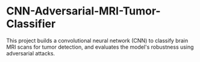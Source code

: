# CNN-Adversarial-MRI-Tumor-Classifier
This project builds a convolutional neural network (CNN) to classify brain MRI scans for tumor detection, and evaluates the model's robustness using adversarial attacks.
